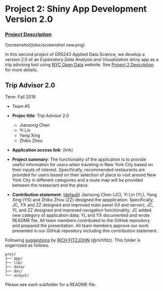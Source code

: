 # Project 2: Shiny App Development Version 2.0

### [Project Description](doc/project2_desc.md)

![screenshot](doc/screenshot new.png)

In this second project of GR5243 Applied Data Science, we develop a version 2.0 of an *Exploratory Data Analysis and Visualization* shiny app as a trip advising tool using [NYC Open Data](https://opendata.cityofnewyork.us/)  website. See [Project 2 Description](doc/project2_desc.md) for more details.  


## Trip Advisor 2.0
Term: Fall 2018

+ Team #5
+ **Projec title**: Trip Advisor 2.0
	+ Jiansong Chen
	+ Yi Lin
	+ Yang Xing
	+ Zhibo Zhou
	
+ **Application access link**: (link)

+ **Project summary**: The functionality of the application is to provide useful information for users when traveling in New York City based on their inputs of interest. Specifically, recommended restaurants are provided for users based on their selection of place to visit around New York City in different categories and a route map will be provided between the restaurant and the place.

+ **Contribution statement**: ([default](doc/a_note_on_contributions.md)) Jiansong Chen (JC), Yi Lin (YL), Yang Xing (YX) and Zhibo Zhou (ZZ) designed the appplication. Specifically, JC, YX and ZZ designed and improved main panel (UI and server); JC, YL and ZZ designed and improved navigation functionality; JC added new category of application data; YL and YX documented and wrote README file. All team members contributed to the GitHub repository and prepared the presentation. All team members approve our work presented in our GitHub repository including this contribution statement. 
	
Following [suggestions](http://nicercode.github.io/blog/2013-04-05-projects/) by [RICH FITZJOHN](http://nicercode.github.io/about/#Team) (@richfitz). This folder is orgarnized as follows.

```
proj/
├── app/
├── lib/
├── data/
├── doc/
└── output/
```

Please see each subfolder for a README file.

